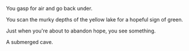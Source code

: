 You gasp for air and go back under.

You scan the murky depths of the yellow lake for a hopeful sign of green.

Just when you're about to abandon hope, you see something.

A submerged cave.